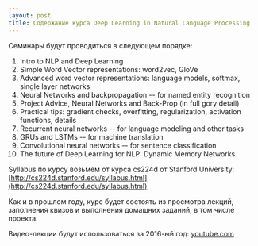 ```yaml
---
layout: post
title: Содержание курса Deep Learning in Natural Language Processing
---
```


Семинары будут проводиться в следующем порядке:
1. Intro to NLP and Deep Learning
2. Simple Word Vector representations: word2vec, GloVe
3. Advanced word vector representations: language models, softmax, single layer networks
4. Neural Networks and backpropagation -- for named entity recognition
5. Project Advice, Neural Networks and Back-Prop (in full gory detail)
6. Practical tips: gradient checks, overfitting, regularization, activation functions, details
7. Recurrent neural networks -- for language modeling and other tasks
8. GRUs and LSTMs -- for machine translation
9. Convolutional neural networks -- for sentence classification
10. The future of Deep Learning for NLP: Dynamic Memory Networks

Syllabus по курсу возьмем от курса cs224d от Stanford University: [http://cs224d.stanford.edu/syllabus.html](http://cs224d.stanford.edu/syllabus.html)

Как и в прошлом году, курс будет состоять из просмотра лекций, заполнения квизов и выполнения домашних заданий, в том числе проекта. 

Видео-лекции будут использоваться за 2016-ый год: [youtube.com](https://www.youtube.com/watch?v=OQQ-W_63UgQ&list=PL3FW7Lu3i5Jsnh1rnUwq_TcylNr7EkRe6)
